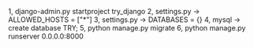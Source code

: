 1, django-admin.py startproject try_django
2, settings.py -> ALLOWED_HOSTS = ["*"]
3, settings.py -> DATABASES = {}
4, mysql ->  create database TRY;
5, python manage.py migrate
6, python manage.py runserver 0.0.0.0:8000